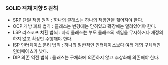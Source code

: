 ### SOLID 객체 지향 5 원칙

- SRP 단일 책임 원칙 : 하나의 클래스는 하나의 책임만을 짊어져야 한다.
- OCP 개방 폐쇄 법칙 : 클래스는 변경에는 닫혀있고 확장에는 열려있어야 한다.
- LSP 리스코프 치환 법칙 : 자식 클래스는 부모 클래스의 책임을 무시하거나 재정의하지 않고 확장만 수행해야 한다.
- ISP 인터페이스 분리 법칙 : 하나의 일반적인 인터페이스보다 여러 개의 구체적인 인터페이스가 낫다.
- DIP 의존 역전 법칙 : 클래스는 구체화에 의존하지 않고 추상화에 의존해야 한다.